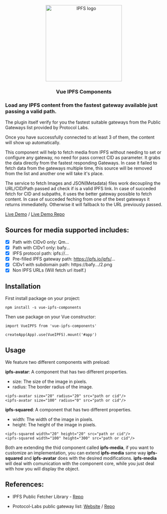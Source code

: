<p align="center">
  <a href="https://filipesoccol.github.io/vue-ipfs-components-demo/" title="Vue IPFS Components">
    <img src="https://bafybeih5ekofdyjj3go7h2bhbrsvfo2n3zwhmj53vrmpv4ilqtkksd6s4u.ipfs.w3s.link/logo_ipfs_vue.svg" alt="IPFS logo" width="244" />
  </a>
</p>

<h3 align="center">Vue IPFS Components</h3>

### Load any IPFS content from the fastest gateway available just passing a valid path.

The plugin itself verify for you the fastest suitable gateways from the Public Gateways list provided by Protocol Labs.

Once you have successfully connected to at least 3 of them, the content will show up automatically.

This component will help to fetch media from IPFS without needing to set or configure any gateway, no need for pass correct CID as parameter. It grabs the data directly from the fastest responding Gateways. In case it failed to fetch data from the gateways multiple time, this source will be removed from the list and another one will take it's place. 

The service to fetch Images and JSON(Metadata) files work decoupling the URL/CID/Path passed ad check if is a valid IPFS link. In case of succeded fetch for CID and subpaths, it uses the better gateway possible to fetch content. In case of succeded feching from one of the best gateways it returns immediatelly. Otherwise it will fallback to the URL previously passed.

[Live Demo](https://filipesoccol.github.io/vue-ipfs-components-demo/) / [Live Demo Repo](https://github.com/filipesoccol/vue-ipfs-components-demo)

## Sources for media supported includes:

- [x] Path with CIDv0 only: Qm...
- [x] Path with CIDv1 only: bafy...
- [x] IPFS protocol path: ipfs://...
- [x] Pre-filled IPFS gateway path: https://ipfs.io/ipfs/...
- [x] CIDv1 with subdomain path: https://bafy.../2.png
- [x] Non IPFS URLs (Will fetch url itself.)

## Installation

First install package on your project:
```
npm install -s vue-ipfs-components
```

Then use package on your Vue constructor:
```
import VueIPFS from 'vue-ipfs-components'

createApp(App).use(VueIPFS).mount('#app')
```

## Usage

We feature two different components with preload:

**ipfs-avatar**: A component that has two different properties. 

- size: The size of the image in pixels.
- radius: The border radius of the image. 
```
<ipfs-avatar size="20" radius="20" src="path or cid"/>
<ipfs-avatar size="100" radius="0" src="path or cid"/>
```

**ipfs-squared**: A component that has two different properties. 

- width: The width of the image in pixels.
- height: The height of the image in pixels. 
```
<ipfs-squared width="20" height="20" src="path or cid"/>
<ipfs-squared width="100" height="300" src="path or cid"/>
```

Both are extending the thid component called **ipfs-media**, if you want to customize an implementation, you can extend **ipfs-media** same way **ipfs-squared** and **ipfs-avatar** does with the desired modifications. **ipfs-media** will deal with comunication with the component core, while you just deal with how you will display the object.

## References:

- IPFS Public Fetcher Library - [Repo](https://github.com/filipesoccol/ipfs-public-fetcher)

- Protocol-Labs public gateway list: [Website](https://ipfs.github.io/public-gateway-checker/) / [Repo](https://github.com/ipfs/public-gateway-checker/blob/master/src/gateways.json)